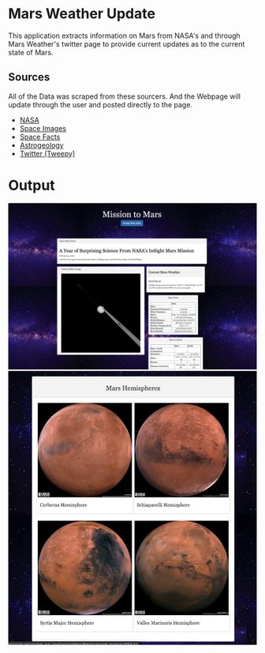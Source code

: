# Mars Weather Update
This application extracts information on Mars from NASA's and through Mars Weather's twitter page to provide current updates as to the current state of Mars.

## Sources 
All of the Data was scraped from these sourcers. And the Webpage will update through the user and posted directly to the page.
* [NASA](https://mars.nasa.gov/news/)
* [Space Images](https://www.jpl.nasa.gov)
* [Space Facts](https://space-facts.com/mars/)
* [Astrogeology](https://astrogeology.usgs.gov)
* [Twitter (Tweepy)](https://twitter.com/MarsWxReport)

# Output

![](Screenshots/Screen%20Shot%202020-02-26%20at%206.08.19%20PM.png)
![](Screenshots/Screen%20Shot%202020-02-26%20at%206.09.27%20PM.png)
